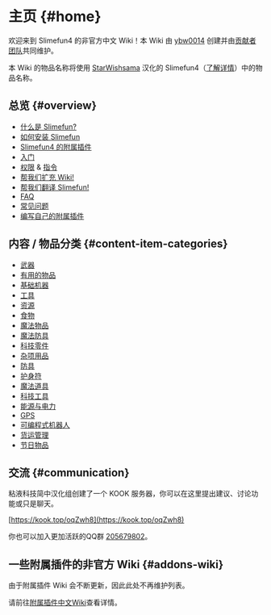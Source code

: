 # 主页 {#home}

欢迎来到 Slimefun4 的非官方中文 Wiki！本 Wiki 由 [ybw0014](https://github.com/ybw0014) 创建并由[贡献者团队](https://github.com/GuizhanCraft/Slimefun-Wiki/graphs/contributors)共同维护。

本 Wiki 的物品名称将使用 [StarWishsama](https://github.com/StarWishsama) 汉化的 Slimefun4（[了解详情](/Installing-Slimefun#slimefun-4-cn-downloads)）中的物品名称。

## 总览 {#overview}

- [什么是 Slimefun?](/Slimefun-in-a-nutshell)
- [如何安装 Slimefun](/Installing-Slimefun)
- [Slimefun4 的附属插件](/Addons)
- [入门](/Getting-Started)
- [权限](/Permissions) & [指令](/Commands)
- [帮我们扩充 Wiki!](/Expanding-the-Wiki)
- [帮我们翻译 Slimefun!](/Translating-Slimefun)
- [FAQ](/FAQ)
- [常见问题](/Common-Issues)
- [编写自己的附属插件](/Developer-Guide)

## 内容 / 物品分类 {#content-item-categories}

- [武器](/Weapons)
- [有用的物品](/Items)
- [基础机器](/Basic-Machines)
- [工具](/Tools)
- [资源](/Resources)
- [食物](/Food)
- [魔法物品](/Magical-Items)
- [魔法防具](/Magical-Armor)
- [科技零件](/Technical-Components)
- [杂项用品](/Miscellaneous-Items)
- [防具](/Armor)
- [护身符](/Talismans)
- [魔法道具](/Magical-Gadgets)
- [科技工具](/Technical-Gadgets)
- [能源与电力](/Electric-Machines)
- [GPS](/GPS)
- [可编程式机器人](/Androids)
- [货运管理](/Cargo-Management)
- [节日物品](/Seasonal-Categories)

## 交流 {#communication}

粘液科技简中汉化组创建了一个 KOOK 服务器，你可以在这里提出建议、讨论功能或只是聊天。

[https://kook.top/oqZwh8](https://kook.top/oqZwh8)

你也可以加入更加活跃的QQ群 [205679802](https://50l.cc/gugu-qgroup)。

## 一些附属插件的非官方 Wiki {#addons-wiki}

由于附属插件 Wiki 会不断更新，因此此处不再维护列表。  

请前往[附属插件中文Wiki](https://slimefun-addons-wiki.guizhanss.net/)查看详情。
